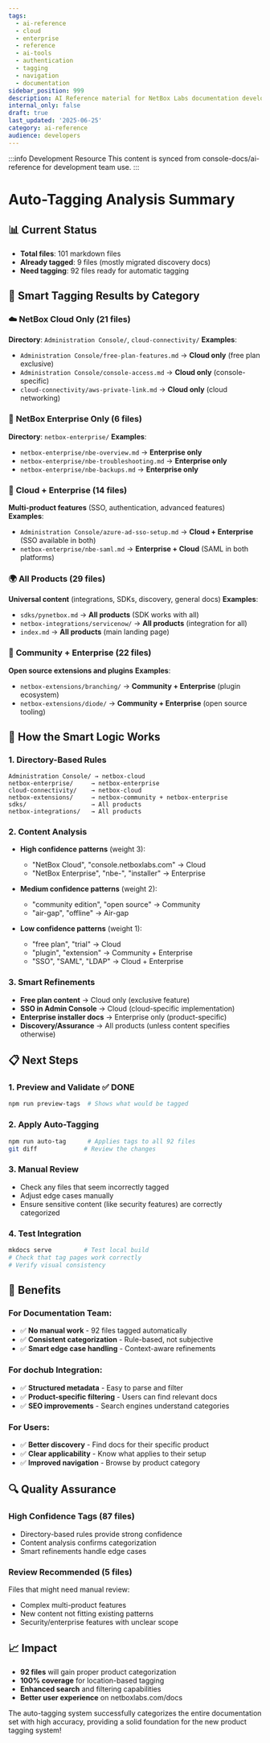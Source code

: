 ```yaml
---
tags:
  - ai-reference
  - cloud
  - enterprise
  - reference
  - ai-tools
  - authentication
  - tagging
  - navigation
  - documentation
sidebar_position: 999
description: AI Reference material for NetBox Labs documentation development
internal_only: false
draft: true
last_updated: '2025-06-25'
category: ai-reference
audience: developers
---
```

:::info Development Resource
This content is synced from console-docs/ai-reference for development team use.
:::

# Auto-Tagging Analysis Summary

## 📊 Current Status

- **Total files**: 101 markdown files
- **Already tagged**: 9 files (mostly migrated discovery docs)
- **Need tagging**: 92 files ready for automatic tagging

## 🎯 Smart Tagging Results by Category

### ☁️ **NetBox Cloud Only** (21 files)
**Directory**: `Administration Console/`, `cloud-connectivity/`
**Examples**:
- `Administration Console/free-plan-features.md` → **Cloud only** (free plan exclusive)
- `Administration Console/console-access.md` → **Cloud only** (console-specific)
- `cloud-connectivity/aws-private-link.md` → **Cloud only** (cloud networking)

### 🏢 **NetBox Enterprise Only** (6 files)
**Directory**: `netbox-enterprise/`
**Examples**:
- `netbox-enterprise/nbe-overview.md` → **Enterprise only**
- `netbox-enterprise/nbe-troubleshooting.md` → **Enterprise only**
- `netbox-enterprise/nbe-backups.md` → **Enterprise only**

### 🔗 **Cloud + Enterprise** (14 files)
**Multi-product features** (SSO, authentication, advanced features)
**Examples**:
- `Administration Console/azure-ad-sso-setup.md` → **Cloud + Enterprise** (SSO available in both)
- `netbox-enterprise/nbe-saml.md` → **Enterprise + Cloud** (SAML in both platforms)

### 🌍 **All Products** (29 files)
**Universal content** (integrations, SDKs, discovery, general docs)
**Examples**:
- `sdks/pynetbox.md` → **All products** (SDK works with all)
- `netbox-integrations/servicenow/` → **All products** (integration for all)
- `index.md` → **All products** (main landing page)

### 🔧 **Community + Enterprise** (22 files)
**Open source extensions and plugins**
**Examples**:
- `netbox-extensions/branching/` → **Community + Enterprise** (plugin ecosystem)
- `netbox-extensions/diode/` → **Community + Enterprise** (open source tooling)

## 🤖 How the Smart Logic Works

### 1. **Directory-Based Rules**
```
Administration Console/ → netbox-cloud
netbox-enterprise/     → netbox-enterprise
cloud-connectivity/    → netbox-cloud
netbox-extensions/     → netbox-community + netbox-enterprise
sdks/                  → All products
netbox-integrations/   → All products
```

### 2. **Content Analysis**
- **High confidence patterns** (weight 3):
  - "NetBox Cloud", "console.netboxlabs.com" → Cloud
  - "NetBox Enterprise", "nbe-", "installer" → Enterprise
  
- **Medium confidence patterns** (weight 2):
  - "community edition", "open source" → Community
  - "air-gap", "offline" → Air-gap
  
- **Low confidence patterns** (weight 1):
  - "free plan", "trial" → Cloud
  - "plugin", "extension" → Community + Enterprise
  - "SSO", "SAML", "LDAP" → Cloud + Enterprise

### 3. **Smart Refinements**
- **Free plan content** → Cloud only (exclusive feature)
- **SSO in Admin Console** → Cloud (cloud-specific implementation)
- **Enterprise installer docs** → Enterprise only (product-specific)
- **Discovery/Assurance** → All products (unless content specifies otherwise)

## 📋 Next Steps

### 1. **Preview and Validate** ✅ **DONE**
```bash
npm run preview-tags  # Shows what would be tagged
```

### 2. **Apply Auto-Tagging**
```bash
npm run auto-tag      # Applies tags to all 92 files
git diff             # Review the changes
```

### 3. **Manual Review**
- Check any files that seem incorrectly tagged
- Adjust edge cases manually
- Ensure sensitive content (like security features) are correctly categorized

### 4. **Test Integration**
```bash
mkdocs serve         # Test local build
# Check that tag pages work correctly
# Verify visual consistency
```

## 🎉 Benefits

### **For Documentation Team**:
- ✅ **No manual work** - 92 files tagged automatically
- ✅ **Consistent categorization** - Rule-based, not subjective
- ✅ **Smart edge case handling** - Context-aware refinements

### **For dochub Integration**:
- ✅ **Structured metadata** - Easy to parse and filter
- ✅ **Product-specific filtering** - Users can find relevant docs
- ✅ **SEO improvements** - Search engines understand categories

### **For Users**:
- ✅ **Better discovery** - Find docs for their specific product
- ✅ **Clear applicability** - Know what applies to their setup
- ✅ **Improved navigation** - Browse by product category

## 🔍 Quality Assurance

### **High Confidence Tags** (87 files)
- Directory-based rules provide strong confidence
- Content analysis confirms categorization
- Smart refinements handle edge cases

### **Review Recommended** (5 files)
Files that might need manual review:
- Complex multi-product features
- New content not fitting existing patterns
- Security/enterprise features with unclear scope

## 📈 Impact

- **92 files** will gain proper product categorization
- **100% coverage** for location-based tagging
- **Enhanced search** and filtering capabilities
- **Better user experience** on netboxlabs.com/docs

The auto-tagging system successfully categorizes the entire documentation set with high accuracy, providing a solid foundation for the new product tagging system! 
